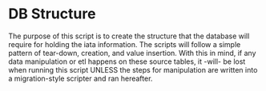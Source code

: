 # DB Structure

The purpose of this script is to create the structure that the database will require for
holding the iata information. The scripts will follow a simple pattern of tear-down, 
creation, and value insertion. With this in mind, if any data manipulation or etl 
happens on these source tables, it -will- be lost when running this script UNLESS
the steps for manipulation are written into a migration-style scripter and ran hereafter.